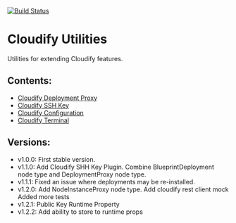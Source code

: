 [![Build Status](https://circleci.com/gh/cloudify-incubator/cloudify-utilities-plugin.svg?style=shield&circle-token=:circle-token)](https://circleci.com/gh/cloudify-incubator/cloudify-utilities-plugin)

# Cloudify Utilities

Utilities for extending Cloudify features.


## Contents:

- [Cloudify Deployment Proxy](cloudify_deployment_proxy/README.md)
- [Cloudify SSH Key](cloudify_ssh_key/README.md)
- [Cloudify Configuration](cloudify_configuration/README.md)
- [Cloudify Terminal](cloudify_terminal/README.md)


## Versions:

  - v1.0.0: First stable version.
  - v1.1.0: Add Cloudify SHH Key Plugin. Combine BlueprintDeployment node type and DeploymentProxy node type.
  - v1.1.1: Fixed an issue where deployments may be re-installed.
  - v1.2.0: Add NodeInstanceProxy node type.
            Add cloudify rest client mock
            Added more tests
  - v1.2.1: Public Key Runtime Property
  - v1.2.2: Add ability to store to runtime props
